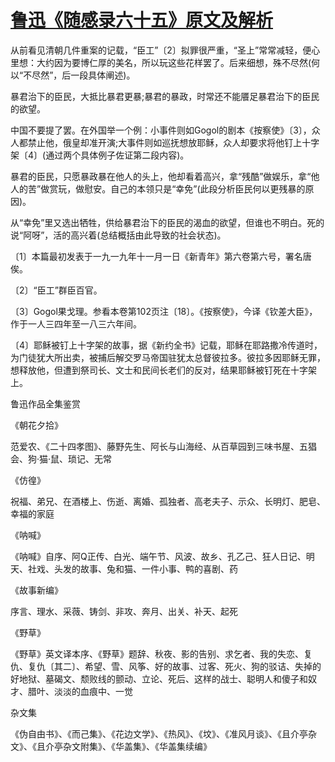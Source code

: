 # [鲁迅《随感录六十五》原文及解析](https://www.vrrw.net/wx/6703.html)

从前看见清朝几件重案的记载，“臣工”〔2〕拟罪很严重，“圣上”常常减轻，便心里想：大约因为要博仁厚的美名，所以玩这些花样罢了。后来细想，殊不尽然(何以“不尽然”，后一段具体阐述)。

暴君治下的臣民，大抵比暴君更暴;暴君的暴政，时常还不能餍足暴君治下的臣民的欲望。



中国不要提了罢。在外国举一个例：小事件则如Gogol的剧本《按察使》〔3〕，众人都禁止他，俄皇却准开演;大事件则如巡抚想放耶稣，众人却要求将他钉上十字架〔4〕(通过两个具体例子佐证第二段内容)。

暴君的臣民，只愿暴政暴在他人的头上，他却看着高兴，拿“残酷”做娱乐，拿“他人的苦”做赏玩，做慰安。自己的本领只是“幸免”(此段分析臣民何以更残暴的原因)。

从“幸免”里又选出牺牲，供给暴君治下的臣民的渴血的欲望，但谁也不明白。死的说“阿呀”，活的高兴着(总结概括由此导致的社会状态)。

〔1〕本篇最初发表于一九一九年十一月一日《新青年》第六卷第六号，署名唐俟。

〔2〕“臣工”群臣百官。

〔3〕Gogol果戈理。参看本卷第102页注〔18〕。《按察使》，今译《钦差大臣》，作于一人三四年至一八三六年间。

〔4〕耶稣被钉上十字架的故事，据《新约全书》记载，耶稣在耶路撒冷传道时，为门徒犹大所出卖，被捕后解交罗马帝国驻犹太总督彼拉多。彼拉多因耶稣无罪，想释放他，但遭到祭司长、文士和民间长老们的反对，结果耶稣被钉死在十字架上。

鲁迅作品全集鉴赏

《朝花夕拾》

范爱农、《二十四孝图》、藤野先生、阿长与山海经、从百草园到三味书屋、五猖会、狗·猫·鼠、琐记、无常

《仿徨》

祝福、弟兄、在酒楼上、伤逝、离婚、孤独者、高老夫子、示众、长明灯、肥皂、幸福的家庭

《呐喊》

《呐喊》自序、阿Q正传、白光、端午节、风波、故乡、孔乙己、狂人日记、明天、社戏、头发的故事、兔和猫、一件小事、鸭的喜剧、药

《故事新编》

序言、理水、采薇、铸剑、非攻、奔月、出关、补天、起死

《野草》

《野草》英文译本序、《野草》题辞、秋夜、影的告别、求乞者、我的失恋、复仇、复仇〔其二〕、希望、雪、风筝、好的故事、过客、死火、狗的驳诘、失掉的好地狱、墓碣文、颓败线的颤动、立论、死后、这样的战士、聪明人和傻子和奴才、腊叶、淡淡的血痕中、一觉

杂文集

《伪自由书》、《而己集》、《花边文学》、《热风》、《坟》、《准风月谈》、《且介亭杂文》、《且介亭杂文附集》、《华盖集》、《华盖集续编》

